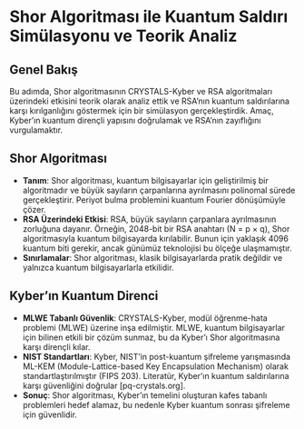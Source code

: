 # Shor Algoritması ile Kuantum Saldırı Simülasyonu ve Teorik Analiz

## Genel Bakış
Bu adımda, Shor algoritmasının CRYSTALS-Kyber ve RSA algoritmaları üzerindeki etkisini teorik olarak analiz ettik ve RSA’nın kuantum saldırılarına karşı kırılganlığını göstermek için bir simülasyon gerçekleştirdik. Amaç, Kyber’ın kuantum dirençli yapısını doğrulamak ve RSA’nın zayıflığını vurgulamaktır.

## Shor Algoritması
- **Tanım**: Shor algoritması, kuantum bilgisayarlar için geliştirilmiş bir algoritmadır ve büyük sayıların çarpanlarına ayrılmasını polinomal sürede gerçekleştirir. Periyot bulma problemini kuantum Fourier dönüşümüyle çözer.
- **RSA Üzerindeki Etkisi**: RSA, büyük sayıların çarpanlara ayrılmasının zorluğuna dayanır. Örneğin, 2048-bit bir RSA anahtarı (N = p × q), Shor algoritmasıyla kuantum bilgisayarda kırılabilir. Bunun için yaklaşık 4096 kuantum biti gerekir, ancak günümüz teknolojisi bu ölçeğe ulaşmamıştır.
- **Sınırlamalar**: Shor algoritması, klasik bilgisayarlarda pratik değildir ve yalnızca kuantum bilgisayarlarla etkilidir.

## Kyber’ın Kuantum Direnci
- **MLWE Tabanlı Güvenlik**: CRYSTALS-Kyber, modül öğrenme-hata problemi (MLWE) üzerine inşa edilmiştir. MLWE, kuantum bilgisayarlar için bilinen etkili bir çözüm sunmaz, bu da Kyber’ı Shor algoritmasına karşı dirençli kılar.
- **NIST Standartları**: Kyber, NIST’in post-kuantum şifreleme yarışmasında ML-KEM (Module-Lattice-based Key Encapsulation Mechanism) olarak standartlaştırılmıştır (FIPS 203). Literatür, Kyber’ın kuantum saldırılarına karşı güvenliğini doğrular [pq-crystals.org].
- **Sonuç**: Shor algoritması, Kyber’ın temelini oluşturan kafes tabanlı problemleri hedef alamaz, bu nedenle Kyber kuantum sonrası şifreleme için güvenlidir.
